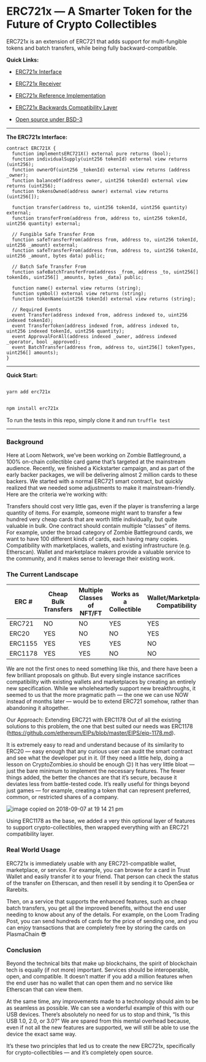 # ERC721x — A Smarter Token for the Future of Crypto Collectibles  
ERC721x is an extension of ERC721 that adds support for multi-fungible tokens and batch transfers, while being fully backward-compatible.

**Quick Links:**

- [ERC721x Interface](contracts/Interfaces/ERC721X.sol)

- [ERC721x Receiver](contracts/Interfaces/ERC721XReceiver.sol)

- [ERC721x Reference Implementation](contracts/Core/ERC721XToken.sol)

- [ERC721x Backwards Compatibility Layer](contracts/Core/ERC721XTokenNFT.sol)

- [Open source under BSD-3](LICENSE)
---

**The ERC721x Interface:**

```sol
contract ERC721X {
  function implementsERC721X() external pure returns (bool);
  function individualSupply(uint256 tokenId) external view returns (uint256);
  function ownerOf(uint256 _tokenId) external view returns (address _owner);
  function balanceOf(address owner, uint256 tokenId) external view returns (uint256);
  function tokensOwned(address owner) external view returns (uint256[]);

  function transfer(address to, uint256 tokenId, uint256 quantity) external;
  function transferFrom(address from, address to, uint256 tokenId, uint256 quantity) external;

  // Fungible Safe Transfer From
  function safeTransferFrom(address from, address to, uint256 tokenId, uint256 _amount) external;
  function safeTransferFrom(address from, address to, uint256 tokenId, uint256 _amount, bytes data) public;

  // Batch Safe Transfer From
  function safeBatchTransferFrom(address _from, address _to, uint256[] tokenIds, uint256[] _amounts, bytes _data) public;

  function name() external view returns (string);
  function symbol() external view returns (string);
  function tokenName(uint256 tokenId) external view returns (string);

  // Required Events
  event Transfer(address indexed from, address indexed to, uint256 indexed tokenId);
  event TransferToken(address indexed from, address indexed to, uint256 indexed tokenId, uint256 quantity);
  event ApprovalForAll(address indexed _owner, address indexed _operator, bool _approved);
  event BatchTransfer(address from, address to, uint256[] tokenTypes, uint256[] amounts);
}
```

----

**Quick Start:**

```bash

yarn add erc721x

```


```bash

npm install erc721x

```

To run the tests in this repo, simply clone it and run `truffle test`

----

### Background
Here at Loom Network, we’ve been working on Zombie Battleground, a 100% on-chain collectible card game that’s targeted at the mainstream audience. Recently, we finished a Kickstarter campaign, and as part of the early backer packages, we will be delivering almost 2 million cards to these backers. We started with a normal ERC721 smart contract, but quickly realized that we needed some adjustments to make it mainstream-friendly. Here are the criteria we’re working with: 

Transfers should cost very little gas, even if the player is transferring a large quantity of items. For example, someone might want to transfer a few hundred very cheap cards that are worth little individually, but quite valuable in bulk.
One contract should contain multiple “classes” of items. For example, under the broad category of Zombie Battleground cards, we want to have 100 different kinds of cards, each having many copies. 
Compatibility with marketplaces, wallets, and existing infrastructure (e.g. Etherscan). Wallet and marketplace makers provide a valuable service to the community, and it makes sense to leverage their existing work. 

### The Current Landscape

|  ERC # | Cheap Bulk Transfers  |  Multiple Classes of NFT/FT | Works as a Collectible   |  Wallet/Marketplace Compatibility |
|---|---|---|---|---|
|  ERC721  |  NO | NO  | YES  | YES  |
|  ERC20 |  YES | NO  |  NO |  YES |
|  ERC1155 |  YES |  YES | YES  | NO  |
|  ERC1178 | YES  | YES  |  NO | NO  |

We are not the first ones to need something like this, and there have been a few brilliant proposals on github. But every single instance sacrifices compatibility with existing wallets and marketplaces by creating an entirely new specification. While we wholeheartedly support new breakthroughs, it seemed to us that the more pragmatic path — the one we can use NOW instead of months later — would be to extend ERC721 somehow, rather than abandoning it altogether.

Our Approach: Extending ERC721 with ERC1178
Out of all the existing solutions to this problem, the one that best suited our needs was ERC1178 (https://github.com/ethereum/EIPs/blob/master/EIPS/eip-1178.md). 

It is extremely easy to read and understand because of its similarity to ERC20 — easy enough that any curious user can audit the smart contract and see what the developer put in it. (If they need a little help, doing a lesson on CryptoZombies.io should be enough 😉)
It has very little bloat — just the bare minimum to implement the necessary features. The fewer things added, the better the chances are that it’s secure, because it deviates less from battle-tested code.
It’s really useful for things beyond just games — for example, creating a token that can represent preferred, common, or restricted shares of a company. 

![image copied on 2018-09-07 at 19 14 21 pm](https://user-images.githubusercontent.com/1289797/45216191-45e03d00-b2d2-11e8-8fa8-88bc761a3584.png)


Using ERC1178 as the base, we added a very thin optional layer of features to support crypto-collectibles, then wrapped everything with an ERC721 compatibility layer. 

### Real World Usage

ERC721x is immediately usable with any ERC721-compatible wallet, marketplace, or service. For example, you can browse for a card in Trust Wallet and easily transfer it to your friend. That person can check the status of the transfer on Etherscan, and then resell it by sending it to OpenSea or Rarebits.

Then, on a service that supports the enhanced features, such as cheap batch transfers, you get all the improved benefits, without the end user needing to know about any of the details. For example, on the Loom Trading Post, you can send hundreds of cards for the price of sending one, and you can enjoy transactions that are completely free by storing the cards on PlasmaChain 😎

### Conclusion

Beyond the technical bits that make up blockchains, the spirit of blockchain tech is equally (if not more) important. Services should be interoperable, open, and compatible. It doesn’t matter if you add a million features when the end user has no wallet that can open them and no service like Etherscan that can view them. 

At the same time, any improvements made to a technology should aim to be as seamless as possible. We can see a wonderful example of this with our USB devices. There’s absolutely no need for us to stop and think, “Is this USB 1.0, 2.0, or 3.0?” We are spared from this mental overhead because, even if not all the new features are supported, we will still be able to use the device the exact same way. 

It’s these two principles that led us to create the new ERC721x, specifically for crypto-collectibles — and it’s completely open source.
